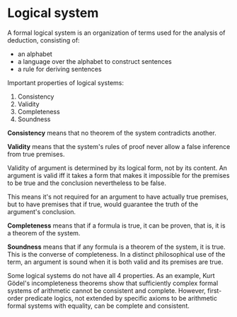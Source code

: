 # Logical system

A formal logical system is an organization of terms used for the analysis of deduction, consisting of:
- an alphabet
- a language over the alphabet to construct sentences
- a rule for deriving sentences

Important properties of logical systems:
1. Consistency
1. Validity
1. Completeness
1. Soundness


__Consistency__ means that no theorem of the system contradicts another.

__Validity__ means that the system's rules of proof never allow a false inference from true premises.

Validity of argument is determined by its logical form, not by its content. An argument is valid iff it takes a form that makes it impossible for the premises to be true and the conclusion nevertheless to be false.

This means it's not required for an argument to have actually true premises, but to have premises that if true, would guarantee the truth of the argument's conclusion.

__Completeness__ means that if a formula is true, it can be proven, that is, it is a theorem of the system.

__Soundness__ means that if any formula is a theorem of the system, it is true. This is the converse of completeness. In a distinct philosophical use of the term, an argument is sound when it is both valid and its premises are true.


Some logical systems do not have all 4 properties. As an example, Kurt Gödel's incompleteness theorems show that sufficiently complex formal systems of arithmetic cannot be consistent and complete. However, first-order predicate logics, not extended by specific axioms to be arithmetic formal systems with equality, can be complete and consistent.

